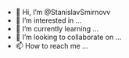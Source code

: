 - 👋 Hi, I’m @StanislavSmirnovv
- 👀 I’m interested in ...
- 🌱 I’m currently learning ...
- 💞️ I’m looking to collaborate on ...
- 📫 How to reach me ...
